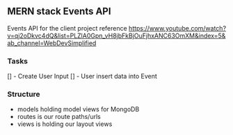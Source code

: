 ## MERN stack Events API

Events API for the client project
reference https://www.youtube.com/watch?v=qj2oDkvc4dQ&list=PLZlA0Gpn_vH8jbFkBjOuFjhxANC63OmXM&index=5&ab_channel=WebDevSimplified

### Tasks
[] - Create User Input
[] - User insert data into Event

### Structure

- models holding model views for MongoDB
- routes is our route paths/urls
- views is holding our layout views